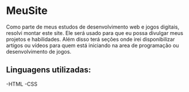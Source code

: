 # MeuSite

Como parte de meus estudos de desenvolvimento web e jogos digitais, resolvi montar este site. Ele será usado para que eu possa divulgar meus projetos e habilidades.
Além disso terá seções onde irei disponibilizar artigos ou vídeos para quem está iniciando na area de programação ou desenvolvimento de jogos.

## Linguagens utilizadas:
-HTML
-CSS
